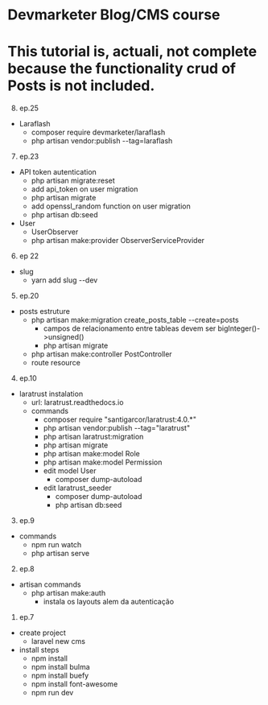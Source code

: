 # Devmarketer Blog/CMS course

# This tutorial is, actuali, not complete because the functionality crud of Posts is not included.


8. ep.25
- Laraflash
  - composer require devmarketer/laraflash
  - php artisan vendor:publish --tag=laraflash

7. ep.23
- API token autentication
  - php artisan migrate:reset
  - add api_token on user migration
  - php artisan migrate
  - add openssl_random function on user migration
  - php artisan db:seed
- User
  - UserObserver
  - php artisan make:provider ObserverServiceProvider

6. ep 22
- slug 
  - yarn add slug --dev

5. ep.20
- posts estruture
  - php artisan make:migration create_posts_table --create=posts
    - campos de relacionamento entre tableas devem ser bigInteger()->unsigned()
    - php artisan migrate
  - php artisan make:controller PostController
  - route resource

4. ep.10
- laratrust instalation
  - url: laratrust.readthedocs.io
  - commands
    - composer require "santigarcor/laratrust:4.0.*"
    - php artisan vendor:publish --tag="laratrust"
    - php artisan laratrust:migration
    - php artisan migrate
    - php artisan make:model Role
    - php artisan make:model Permission
    - edit model User
      - composer dump-autoload
    - edit laratrust_seeder
      - composer dump-autoload
      - php artisan db:seed

3. ep.9
- commands
  - npm run watch
  - php artisan serve
  
2. ep.8
- artisan commands
  - php artisan make:auth
    - instala os layouts alem da autenticação
    
1. ep.7 
- create project
  - laravel new cms
- install steps
  - npm install
  - npm install bulma
  - npm install buefy
  - npm install font-awesome
  - npm run dev
